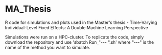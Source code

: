 # MA_Thesis
R code for simulations and plots used in the Master's thesis - Time-Varying Individual-Level Fixed Effects: A Double Machine Learning Perspective


Simulations were run on a HPC-cluster. To replicate the code, simply download the repository and use 'sbatch Run_"--- ".sh' where "---" is the name of the method you want to simulate.
